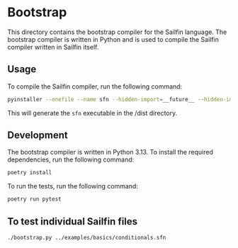 # Bootstrap

This directory contains the bootstrap compiler for the Sailfin language. The bootstrap compiler is written in Python and is used to compile the Sailfin compiler written in Sailfin itself.

## Usage

To compile the Sailfin compiler, run the following command:

```bash
pyinstaller --onefile --name sfn --hidden-import=__future__ --hidden-import=typing --hidden-import=dataclasses --hidden-import=collections --hidden-import=functools --hidden-import=asyncio --hidden-import=time bootstrap/bootstrap.py
```

This will generate the `sfn` executable in the /dist directory.

## Development

The bootstrap compiler is written in Python 3.13. To install the required dependencies, run the following command:

```bash
poetry install
```

To run the tests, run the following command:

```bash
poetry run pytest
```

## To test individual Sailfin files

```bash
./bootstrap.py ../examples/basics/conditionals.sfn
```
